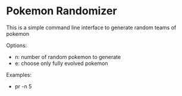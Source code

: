 Pokemon Randomizer
==================

This is a simple command line interface to generate random teams of pokemon


Options:

* n: number of random pokemon to generate
* e: choose only fully evolved pokemon

Examples:

* pr -n 5

